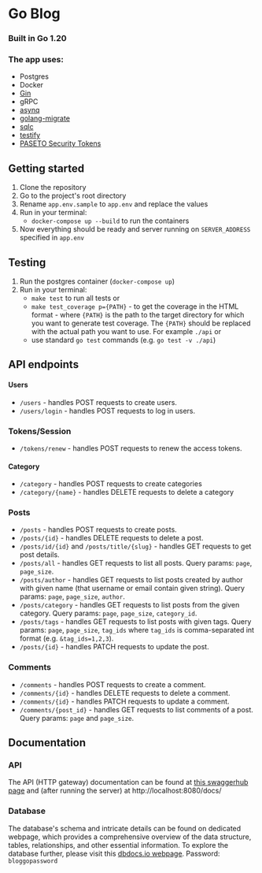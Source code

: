 # Go Blog 

### Built in Go 1.20

### The app uses:
- Postgres
- Docker
- [Gin](https://github.com/gin-gonic/gin)
- gRPC
- [asynq](https://github.com/hibiken/asynq)
- [golang-migrate](https://github.com/golang-migrate/migrate)
- [sqlc](https://github.com/kyleconroy/sqlc)
- [testify](https://github.com/stretchr/testify)
- [PASETO Security Tokens](https://github.com/o1egl/paseto)

## Getting started
1. Clone the repository
2. Go to the project's root directory
3. Rename `app.env.sample` to `app.env` and replace the values
4. Run in your terminal:
    - `docker-compose up --build` to run the containers
5. Now everything should be ready and server running on `SERVER_ADDRESS` specified in `app.env`

## Testing
1. Run the postgres container (`docker-compose up`)
2. Run in your terminal:
    - `make test` to run all tests
   or
    - `make test_coverage p={PATH}` - to get the coverage in the HTML format - where `{PATH}` is the path to the target directory for which you want to generate test coverage. The `{PATH}` should be replaced with the actual path you want to use. For example `./api`
   or
    - use standard `go test` commands (e.g. `go test -v ./api`)

## API endpoints
#### Users
 - `/users` - handles POST requests to create users.
 - `/users/login` - handles POST requests to log in users.

### Tokens/Session
 - `/tokens/renew` - handles  POST requests to renew the access tokens.

#### Category
 - `/category` - handles POST requests to create categories
 - `/category/{name}` - handles DELETE requests to delete a category

### Posts
- `/posts` - handles POST requests to create posts.
- `/posts/{id}` - handles DELETE requests to delete a post.
- `/posts/id/{id}` and `/posts/title/{slug}` - handles GET requests to get post details.
- `/posts/all` - handles GET requests to list all posts. Query params: `page`, `page_size`.
- `/posts/author` - handles GET requests to list posts created by author 
with given name (that username or email contain given string). 
Query params: `page`, `page_size`, `author`.
- `/posts/category` - handles GET requests to list posts from the given category.
Query params: `page`, `page_size`, `category_id`.
- `/posts/tags` - handles GET requests to list posts with given tags.
Query params: `page`, `page_size`, `tag_ids` where `tag_ids` is 
comma-separated int format (e.g. `&tag_ids=1,2,3`).
- `/posts/{id}` - handles PATCH requests to update the post.

### Comments
- `/comments` - handles POST requests to create a comment.
- `/comments/{id}` - handles DELETE requests to delete a comment.
- `/comments/{id}` - handles PATCH requests to update a comment.
- `/comments/{post_id}` - handles GET requests to list comments of a post.
Query params: `page` and `page_size`.

## Documentation
### API
The API (HTTP gateway) documentation can be found at
[this swaggerhub page](https://app.swaggerhub.com/apis/AAGULCZYNSKI/blog-go/1.0)
and (after running the server) at http://localhost:8080/docs/

### Database
The database's schema and intricate details can be found on 
dedicated webpage, which provides a comprehensive overview 
of the data structure, tables, relationships, and other essential 
information. To explore the database further, please visit
this [dbdocs.io webpage](https://dbdocs.io/aalug/blog_go).
Password: `bloggopassword`
